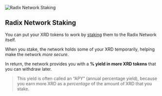 ![Radix Network Staking](/quests-images/key/8-KeyImage_RadixNetworkStaking.webp)

## Radix Network Staking

You can put your XRD tokens to work by [staking](?glossaryAnchor=networkstaking) them to the Radix Network itself.

When you stake, the network holds some of your XRD temporarily, helping make the network _more secure_.

In return, the network provides you with a **% yield in more XRD tokens** that you can withdraw later.

> This yield is often called an “APY” (annual percentage yield), because you earn more XRD as a _percentage_ of the amount of XRD that you stake.
